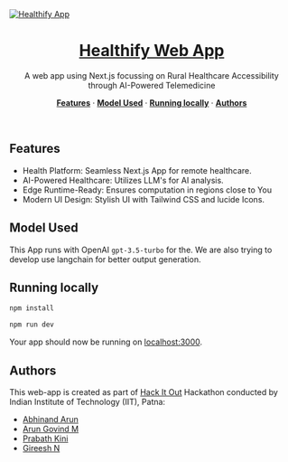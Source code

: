<a href="https://hack-it-out.vercel.app/en">
  <img alt="Healthify App" src="https://hack-it-out.vercel.app/en/opengraph-image.jpg">
  <h1 align="center">Healthify Web App</h1>
</a>

<p align="center">
  A web app using Next.js focussing on Rural Healthcare Accessibility through AI-Powered Telemedicine
</p>

<p align="center">
  <a href="#features"><strong>Features</strong></a> ·
  <a href="#model-used"><strong>Model Used</strong></a> ·
  <a href="#running-locally"><strong>Running locally</strong></a> ·
  <a href="#authors"><strong>Authors</strong></a>
</p>
<br/>

## Features

- Health Platform: Seamless Next.js App for remote healthcare.
- AI-Powered Healthcare: Utilizes LLM's for AI analysis.
- Edge Runtime-Ready: Ensures computation in regions close to You
- Modern UI Design: Stylish UI with Tailwind CSS and lucide Icons.

## Model Used

This App runs with OpenAI `gpt-3.5-turbo` for the. We are also trying to develop use langchain for better output generation.

## Running locally

```bash
npm install
```

```bash
npm run dev
```

Your app should now be running on [localhost:3000](http://localhost:3000/).

## Authors

This web-app is created as part of [Hack It Out](https://unstop.com/hackathons/hack-it-out-celesta-2023-indian-institute-of-technology-iit-patna-795714) Hackathon conducted by Indian Institute of Technology (IIT), Patna:

- [Abhinand Arun](https://github.com/abhinandarun-02)
- [Arun Govind M](https://github.com/arungovindm2001)
- [Prabath Kini](https://github.com/Prabathkini)
- [Gireesh N](https://github.com/gireesh2803)
